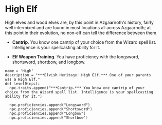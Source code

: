 # High Elf
High elves and wood elves are, by this point in Azgaarnoth's history, fairly well intermixed and are found in most locations all across Azgaarnoth; at this point in their evolution, no non-elf can tell the difference between them.

* **Cantrip**. You know one cantrip of your choice from the Wizard spell list. Intelligence is your spellcasting ability for it.

* **Elf Weapon Training**. You have proficiency with the longsword, shortsword, shortbow, and longbow.

```
name = 'High'
description = "***Elvish Heritage: High Elf.*** One of your parents was a High Elf."
def level0(npc):
  npc.traits.append("***Cantrip.*** You know one cantrip of your choice from the Wizard spell list. Intelligence is your spellcasting ability for it.")

  npc.proficiencies.append("Longsword")
  npc.proficiencies.append("Shortsword")
  npc.proficiencies.append("Longbow")
  npc.proficiencies.append("Shortbow")
```
